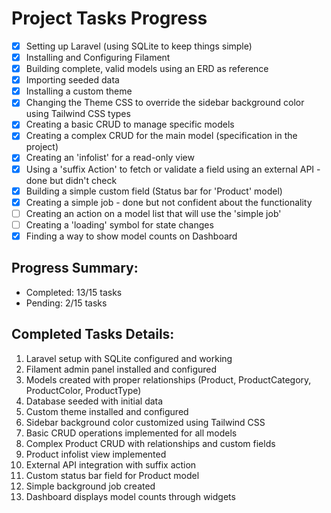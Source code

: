 # Project Tasks Progress

- [x] Setting up Laravel (using SQLite to keep things simple)
- [x] Installing and Configuring Filament
- [x] Building complete, valid models using an ERD as reference
- [x] Importing seeded data
- [x] Installing a custom theme
- [x] Changing the Theme CSS to override the sidebar background color using Tailwind CSS types
- [x] Creating a basic CRUD to manage specific models
- [x] Creating a complex CRUD for the main model (specification in the project)
- [x] Creating an 'infolist' for a read-only view
- [x] Using a 'suffix Action' to fetch or validate a field using an external API - done but didn't check
- [x] Building a simple custom field (Status bar for 'Product' model)
- [x] Creating a simple job - done but not confident about the functionality
- [ ] Creating an action on a model list that will use the 'simple job'
- [ ] Creating a 'loading' symbol for state changes
- [x] Finding a way to show model counts on Dashboard

## Progress Summary:
- Completed: 13/15 tasks
- Pending: 2/15 tasks

## Completed Tasks Details:
1. Laravel setup with SQLite configured and working
2. Filament admin panel installed and configured
3. Models created with proper relationships (Product, ProductCategory,    ProductColor, ProductType)
4. Database seeded with initial data
5. Custom theme installed and configured
6. Sidebar background color customized using Tailwind CSS
7. Basic CRUD operations implemented for all models
8. Complex Product CRUD with relationships and custom fields
9. Product infolist view implemented
10. External API integration with suffix action
11. Custom status bar field for Product model
12. Simple background job created
15. Dashboard displays model counts through widgets